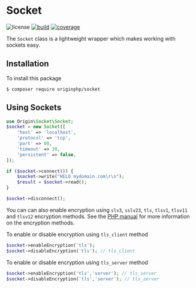# Socket

![license](https://img.shields.io/badge/license-MIT-brightGreen.svg)
[![build](https://travis-ci.org/originphp/socket.svg?branch=master)](https://travis-ci.org/originphp/socket)
[![coverage](https://coveralls.io/repos/github/originphp/socket/badge.svg?branch=master)](https://coveralls.io/github/originphp/socket?branch=master)

The `Socket` class is a lightweight wrapper which makes working with sockets easy.

## Installation

To install this package

```linux
$ composer require originphp/socket
```

## Using Sockets

```php
use Origin\Socket\Socket;
$socket = new Socket([
    'host' => 'localhost',
    'protocol' => 'tcp',
    'port' => 80,
    'timeout' => 30,
    'persistent' => false,
]);

if ($socket->connect()) {
    $socket->write("HELO mydomain.com\r\n");
    $result = $socket->read();
}

$socket->disconnect();
```

You can can also enable encryption using  `slv3`, `sslv23`, `tls`, `tlsv1`, `tlsv11` and `tlsv12` encryption methods. See the [PHP manual](https://www.php.net/manual/en/function.stream-socket-enable-crypto.php) for more information on the encryption methods.

To enable or disable encryption using `tls_client` method

```php
$socket->enableEncryption('tls'); 
$socket->disableEncryption('tls'); // tls_client
```

To enable or disable encryption using `tls_server` method 

```php
$socket->enableEncryption('tls','server'); // tls_server
$socket->disableEncryption('tls','server'); // tls_server
```